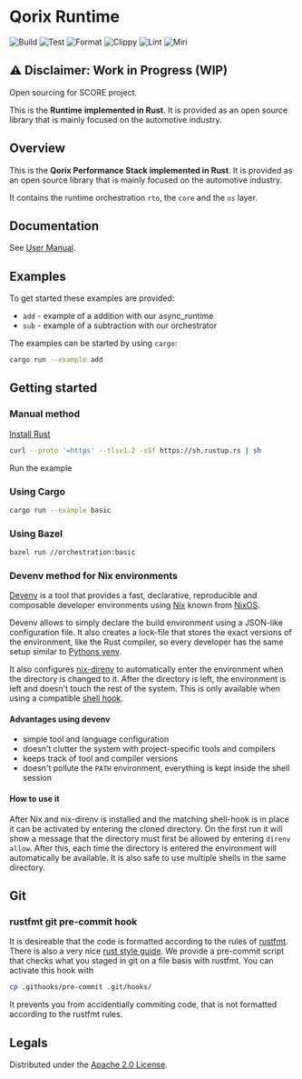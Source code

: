 # Qorix Runtime

![Build](https://github.com/qorix-group/performance_stack_rust/actions/workflows/cargo_build.yml/badge.svg)
![Test](https://github.com/qorix-group/performance_stack_rust/actions/workflows/cargo_test.yml/badge.svg)
![Format](https://github.com/qorix-group/performance_stack_rust/actions/workflows/cargo_fmt.yml/badge.svg)
![Clippy](https://github.com/qorix-group/performance_stack_rust/actions/workflows/cargo_clippy.yml/badge.svg)
![Lint](https://github.com/qorix-group/performance_stack_rust/actions/workflows/gitlint.yml/badge.svg)
![Miri](https://github.com/qorix-group/performance_stack_rust/actions/workflows/miri.yml/badge.svg)



## ⚠️ Disclaimer: Work in Progress (WIP)

Open sourcing for SCORE project.


This is the **Runtime implemented in Rust**. It is provided as
an open source library that is mainly focused on the automotive industry.

## Overview

This is the **Qorix Performance Stack implemented in Rust**. It is provided as
an open source library that is mainly focused on the automotive industry.

It contains the runtime orchestration `rto`, the `core` and the `os` layer.


## Documentation

See [User Manual](qor-rto/docs/source/manual/user_manual.rst).


## Examples

To get started these examples are provided:

  * `add` - example of a addition with our async_runtime
  * `sub` - example of a subtraction with our orchestrator

The examples can be started by using `cargo`:
```sh
cargo run --example add
```


## Getting started

### Manual method

[Install Rust](https://www.rust-lang.org/tools/install)

```bash
curl --proto '=https' --tlsv1.2 -sSf https://sh.rustup.rs | sh
```

Run the example

### Using Cargo
```bash
cargo run --example basic
```

### Using Bazel
```bash
bazel run //orchestration:basic
```

### Devenv method for Nix environments

[Devenv](https://devenv.sh/) is a tool that provides a fast, declarative,
reproducible and composable developer environments using
[Nix](https://nixos.org/) known from [NixOS](https://nixos.org/).

Devenv allows to simply declare the build environment using a JSON-like
configuration file. It also creates a lock-file that stores the exact versions
of the environment, like the Rust compiler, so every developer has the same
setup similar to [Pythons venv](https://docs.python.org/3/library/venv.html).

It also configures [nix-direnv](https://direnv.net/) to automatically enter the
environment when the directory is changed to it. After the directory is left,
the environment is left and doesn't touch the rest of the system. This is only
available when using a compatible
[shell hook](https://direnv.net/docs/hook.html).

#### Advantages using devenv

  * simple tool and language configuration
  * doesn't clutter the system with project-specific tools and compilers
  * keeps track of tool and compiler versions
  * doesn't pollute the `PATH` environment, everything is kept inside the shell session

#### How to use it

After Nix and nix-direnv is installed and the matching shell-hook is in place
it can be activated by entering the cloned directory. On the first run it will
show a message that the directory must first be allowed by entering `direnv
allow`. After this, each time the directory is entered the environment will
automatically be available. It is also safe to use multiple shells in the same
directory.


## Git

### rustfmt git pre-commit hook

It is desireable that the code is formatted according to the rules of
[rustfmt](https://github.com/rust-lang/rustfmt). There is also a very nice
[rust style guide](https://doc.rust-lang.org/nightly/style-guide/). We provide a
pre-commit script that checks what you staged in git on a file basis with rustfmt.
You can activate this hook with

```bash
cp .githooks/pre-commit .git/hooks/
```

It prevents you from accidentially commiting code, that is not formatted according
to the rustfmt rules.


## Legals

Distributed under the [Apache 2.0 License](LICENSE).
